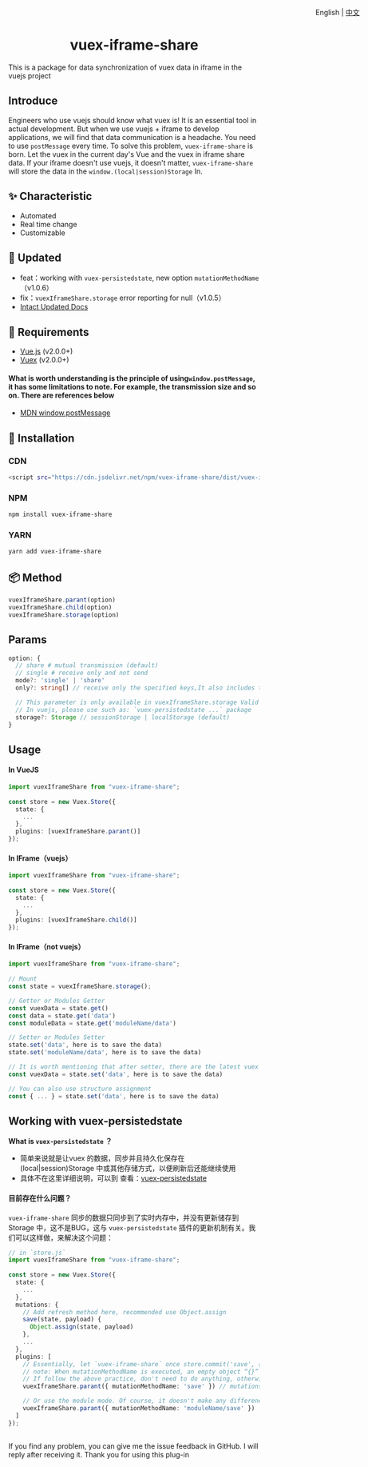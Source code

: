 <h1 align="center">
  vuex-iframe-share
</h1>
This is a package for data synchronization of vuex data in iframe in the vuejs project

<p align="right" style="position:absolute;top:16px;right:28px;">
  English | <a href="https://github.com/qq1147050160/vuex-iframe-share/blob/master/README.zh-CN.md">中文</a>
</p>


## Introduce

Engineers who use vuejs should know what vuex is! It is an essential tool in actual development. But when we use vuejs + iframe to develop applications, we will find that data communication is a headache. You need to use `postMessage` every time. To solve this problem, `vuex-iframe-share` is born. Let the vuex in the current day's Vue and the vuex in iframe share data. If your iframe doesn't use vuejs, it doesn't matter, `vuex-iframe-share` will store the data in the `window.(local|session)Storage` In.

## ✨ Characteristic

- Automated
- Real time change
- Customizable

## 🔔 Updated

- feat：working with `vuex-persistedstate`, new option `mutationMethodName`（v1.0.6）
- fix：`vuexIframeShare.storage` error reporting for null（v1.0.5）
- <a href="https://github.com/qq1147050160/vuex-iframe-share/blob/master/UPDATED.md">Intact Updated Docs</a>

## 🔧 Requirements

- [Vue.js](https://vuejs.org) (v2.0.0+)
- [Vuex](http://vuex.vuejs.org) (v2.0.0+)

#### What is worth understanding is the principle of using` window.postMessage `, it has some limitations to note. For example, the transmission size and so on. There are references below
- [MDN window.postMessage](https://developer.mozilla.org/en-US/docs/Web/API/Window/postMessage)

## 🔧  Installation

### CDN

```bash
<script src="https://cdn.jsdelivr.net/npm/vuex-iframe-share/dist/vuex-iframe-share.umd.min.js"></script>
```

### NPM

```bash
npm install vuex-iframe-share
```

### YARN

```bash
yarn add vuex-iframe-share
```

## 📦 Method

```typescript
vuexIframeShare.parant(option)
vuexIframeShare.child(option)
vuexIframeShare.storage(option)
```

## Params

```typescript
option: {
  // share # mutual transmission (default)
  // single # receive only and not send
  mode?: 'single' | 'share'
  only?: string[] // receive only the specified keys,It also includes the modules name, because the modules name is also stored in the state

  // This parameter is only available in vuexIframeShare.storage Valid in.
  // In vuejs, please use such as: `vuex-persistedstate ...` package
  storage?: Storage // sessionStorage | localStorage (default)
}
```

## Usage

#### In VueJS

```typescript
import vuexIframeShare from "vuex-iframe-share";
 
const store = new Vuex.Store({
  state: {
    ...
  },
  plugins: [vuexIframeShare.parant()]
});
```

#### In IFrame（vuejs）

```typescript
import vuexIframeShare from "vuex-iframe-share";
 
const store = new Vuex.Store({
  state: {
    ...
  },
  plugins: [vuexIframeShare.child()]
});
```

#### In IFrame（not vuejs）

```typescript
import vuexIframeShare from "vuex-iframe-share";
 
// Mount
const state = vuexIframeShare.storage();

// Getter or Modules Getter
const vuexData = state.get()
const data = state.get('data')
const moduleData = state.get('moduleName/data')

// Setter or Modules Setter
state.set('data', here is to save the data)
state.set('moduleName/data', here is to save the data)

// It is worth mentioning that after setter, there are the latest vuex results, so we can do this:
const vuexData = state.set('data', here is to save the data)

// You can also use structure assignment
const { ... } = state.set('data', here is to save the data)
```

## Working with vuex-persistedstate

<b>What is `vuex-persistedstate` ？</b>
- 简单来说就是让vuex 的数据，同步并且持久化保存在 (local|session)Storage 中或其他存储方式，以便刷新后还能继续使用
- 具体不在这里详细说明，可以到 查看：[vuex-persistedstate](https://www.npmjs.com/package/vuex-persistedstate)

#### 目前存在什么问题？

`vuex-iframe-share` 同步的数据只同步到了实时内存中，并没有更新储存到 Storage 中，这不是BUG，这与 `vuex-persistedstate` 插件的更新机制有关。我们可以这样做，来解决这个问题：

```typescript
// in `store.js`
import vuexIframeShare from "vuex-iframe-share";
 
const store = new Vuex.Store({
  state: {
    ...
  },
  mutations: {
    // Add refresh method here, recommended use Object.assign
    save(state, payload) {
      Object.assign(state, payload)
    },
    ...
  },
  plugins: [
    // Essentially, let `vuex-iframe-share` once store.commit('save', {}) This triggers the update。
    // note: When mutationMethodName is executed, an empty object “{}” is passed in。
    // If follow the above practice, don't need to do anything, otherwise need to pay attention
    vuexIframeShare.parant({ mutationMethodName: 'save' }) // mutations -> save (name)

    // Or use the module mode. Of course, it doesn't make any difference. It's just to trigger the refresh. That's all
    vuexIframeShare.parant({ mutationMethodName: 'moduleName/save' })
  ]
});

```

## 

If you find any problem, you can give me the issue feedback in GitHub. I will reply after receiving it. Thank you for using this plug-in


<!-- ## Thanks -->